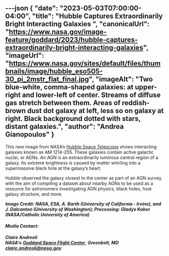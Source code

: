 ---json
{
  "date": "2023-05-03T07:00:00-04:00",
  "title": "Hubble Captures Extraordinarily Bright Interacting Galaxies ",
  "canonicalUrl": "https://www.nasa.gov/image-feature/goddard/2023/hubble-captures-extraordinarily-bright-interacting-galaxies",
  "imageUrl": "https://www.nasa.gov/sites/default/files/thumbnails/image/hubble_eso505-30_pi_2mstr_flat_final.jpg",
  "imageAlt": "Two blue-white, comma-shaped galaxies: at upper-right and lower-left of center. Streams of diffuse gas stretch between them. Areas of reddish-brown dust dot galaxy at left, less so on galaxy at right. Black background dotted with stars, distant galaxies.",
  "author": "Andrea Gianopoulos"
}
---

This new image from NASA’s [Hubble Space Telescope](/mission_pages/hubble/main/index.html) shows interacting galaxies known as AM 1214-255. These galaxies contain active galactic nuclei, or AGNs. An AGN is an extraordinarily luminous central region of a galaxy. Its extreme brightness is caused by matter whirling into a supermassive black hole at the galaxy’s heart.

Hubble observed the galaxy closest to the center as part of an AGN survey, with the aim of compiling a dataset about nearby AGNs to be used as a resource for astronomers investigating AGN physics, black holes, host galaxy structure, and more.

_**Image Credit: NASA, ESA, A. Barth (University of California - Irvine), and J. Dalcanton (University of Washington); Processing: Gladys Kober (NASA/Catholic University of America)**_

#### **_Media Contact:_**

**_Claire Andreoli_**  
**_NASA's_** [**_Goddard Space Flight Center_**](http://www.nasa.gov/goddard), **_Greenbelt, MD_**  
[**_claire.andreoli@nasa.gov_**](mailto:claire.andreoli@nasa.gov)
